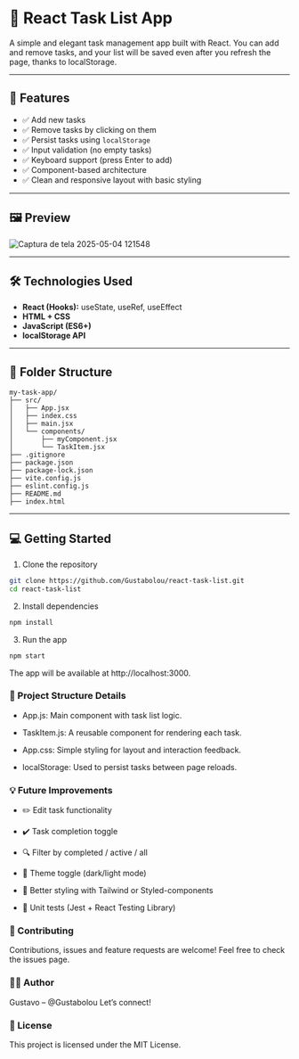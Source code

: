 # 📝 React Task List App

A simple and elegant task management app built with React. You can add and remove tasks, and your list will be saved even after you refresh the page, thanks to localStorage.

---

## 🚀 Features

- ✅ Add new tasks
- ✅ Remove tasks by clicking on them
- ✅ Persist tasks using `localStorage`
- ✅ Input validation (no empty tasks)
- ✅ Keyboard support (press Enter to add)
- ✅ Component-based architecture
- ✅ Clean and responsive layout with basic styling

---

## 🖼️ Preview

![Captura de tela 2025-05-04 121548](https://github.com/user-attachments/assets/0a365aff-0a95-44bf-bfdd-7ac90de7947c)

---

## 🛠️ Technologies Used

- **React (Hooks):** useState, useRef, useEffect
- **HTML + CSS**
- **JavaScript (ES6+)**
- **localStorage API**

---

## 📂 Folder Structure

```
my-task-app/         
├── src/
│   ├── App.jsx
│   ├── index.css
│   ├── main.jsx
│   └── components/
│       ├── myComponent.jsx
│       └── TaskItem.jsx
├── .gitignore             
├── package.json
├── package-lock.json
├── vite.config.js
├── eslint.config.js      
├── README.md
├── index.html  

```
---

## 💻 Getting Started

1. Clone the repository

```bash
git clone https://github.com/Gustabolou/react-task-list.git
cd react-task-list
```

2. Install dependencies

```bash
npm install
```

3. Run the app

```bash
npm start
```

The app will be available at http://localhost:3000.

### 📌 Project Structure Details

- App.js: Main component with task list logic.

- TaskItem.js: A reusable component for rendering each task.

- App.css: Simple styling for layout and interaction feedback.

- localStorage: Used to persist tasks between page reloads.

### 💡 Future Improvements

- ✏️ Edit task functionality

- ✔️ Task completion toggle

- 🔍 Filter by completed / active / all

- 🎨 Theme toggle (dark/light mode)

- 💅 Better styling with Tailwind or Styled-components

- 🧪 Unit tests (Jest + React Testing Library)

### 🤝 Contributing

Contributions, issues and feature requests are welcome!
Feel free to check the issues page.

### 🧑‍💻 Author
Gustavo – @Gustabolou
Let’s connect!

### 📄 License
This project is licensed under the MIT License.
